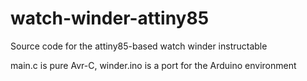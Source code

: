 # watch-winder-attiny85
Source code for the attiny85-based watch winder instructable

main.c is pure Avr-C, winder.ino is a port for the Arduino environment
